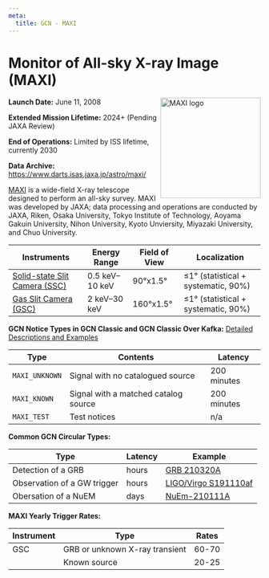 ```yaml
---
meta:
  title: GCN - MAXI
---
```


# Monitor of All-sky X-ray Image (MAXI)

<img 
  src="/_static/img/maxi-logo.png"
  width="200"
  align="right"
  alt="MAXI logo"
  className="grid-col-6 mobile-lg:grid-col-4 tablet:grid-col-2 desktop:grid-col-3"
/>

**Launch Date:** June 11, 2008

**Extended Mission Lifetime:** 2024+ (Pending JAXA Review)

**End of Operations:** Limited by ISS lifetime, currently 2030

**Data Archive:**
https://www.darts.isas.jaxa.jp/astro/maxi/

[MAXI](http://maxi.riken.jp/top/) is a wide-field X-ray telescope designed to perform an all-sky survey. MAXI was developed by JAXA; data processing and operations are conducted by JAXA, Riken, Osaka University, Tokyo Institute of Technology, Aoyama Gakuin University, Nihon University, Kyoto Unviersity, Miyazaki University, and Chuo University.

| Instruments                                                              | Energy Range   | Field of View | Localization                            |
| ------------------------------------------------------------------------ | -------------- | ------------- | --------------------------------------- |
| [Solid-state Slit Camera (SSC)](https://iss.jaxa.jp/en/kiboexp/ef/maxi/) | 0.5 keV–10 keV | 90°x1.5°      | &leq;1° (statistical + systematic, 90%) |
| [Gas Slit Camera (GSC)](https://iss.jaxa.jp/en/kiboexp/ef/maxi/)         | 2 keV–30 keV   | 160°x1.5°     | &leq;1° (statistical + systematic, 90%) |

**GCN Notice Types in GCN Classic and GCN Classic Over Kafka:**
[Detailed Descriptions and Examples](https://gcn.gsfc.nasa.gov/maxi.html)

| Type           | Contents                             | Latency     |
| -------------- | ------------------------------------ | ----------- |
| `MAXI_UNKNOWN` | Signal with no catalogued source     | 200 minutes |
| `MAXI_KNOWN`   | Signal with a matched catalog source | 200 minutes |
| `MAXI_TEST`    | Test notices                         | n/a         |

**Common GCN Circular Types:**

| Type                        | Latency | Example                                                           |
| --------------------------- | ------- | ----------------------------------------------------------------- |
| Detection of a GRB          | hours   | [GRB 210320A](https://gcn.gsfc.nasa.gov/gcn3/29676.gcn3)          |
| Observation of a GW trigger | hours   | [LIGO/Virgo S191110af](https://gcn.gsfc.nasa.gov/gcn3/26223.gcn3) |
| Obersation of a NuEM        | days    | [NuEm-210111A](https://gcn.gsfc.nasa.gov/gcn3/29298.gcn3)         |

**MAXI Yearly Trigger Rates:**

| Instrument | Type                           | Rates |
| ---------- | ------------------------------ | ----- |
| GSC        | GRB or unknown X-ray transient | 60-70 |
|            | Known source                   | 20-25 |
